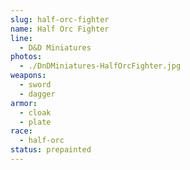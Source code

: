 ```yaml
---
slug: half-orc-fighter
name: Half Orc Fighter
line:
  - D&D Miniatures
photos:
  - ./DnDMiniatures-HalfOrcFighter.jpg
weapons:
  - sword
  - dagger
armor:
  - cloak
  - plate
race:
  - half-orc
status: prepainted
---
```

